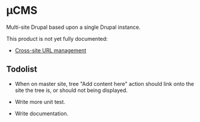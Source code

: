 # µCMS

Multi-site Drupal based upon a single Drupal instance.

This product is not yet fully documented:

 *  [Cross-site URL management](docs/url.md)

## Todolist

 *  When on master site, tree "Add content here" action should link onto the
    site the tree is, or should not being displayed.

 *  Write more unit test.

 *  Write documentation.
